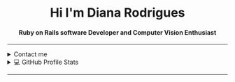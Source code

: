 <html>
<body>
  
<div align="center">
<h1 align="center">Hi I'm Diana Rodrigues</h1>
<h4 align="center">Ruby on Rails software Developer and Computer Vision Enthusiast</h4>
</div>

-----
<details>
  <summary>Contact me</summary>
<div>
  <samp>
    <h2 align="center">you can reach me by:</h2>
    <p align="center">
      <br/>
      <a href="https://www.linkedin.com/in/diana-rodrigues-624196155/" target="blank"><img align="center"
         src="https://img.shields.io/badge/linkedin-%231DA1F2.svg?style=for-the-badge&logo=linkedin&logoColor=white"
         alt="diana" height="30"/></a>
      <a href="mailto:codesdiana@gmail.com" target="blank"><img align="center"
         src="https://img.shields.io/badge/gmail-EA4335.svg?style=for-the-badge&logo=gmail&logoColor=white"
         alt="azzar" height="30"/></a>
    </p>
   <p align="center">
      <a href="https://instagram.com/dianacodes" target="blank"><img align="center"
         src="https://img.shields.io/badge/instagram-%23E4405F.svg?style=for-the-badge&logo=Instagram&logoColor=white"
         alt="diana" height="30"/></a>
    </p>
  </samp>
</div>
</details>
  
<details> 
  <summary>💻 GitHub Profile Stats</summary>
  <div>
  <samp>
    <details open>
  <summary><h3>Languages</h3></summary>
            <p align="center">
        <a href="(https://github-readme-stats.vercel.app/api?username=dianabianca&show_icons=true&theme=dracula&count_private=true">
          <img src="https://github-readme-stats.vercel.app/api?username=dianabianca&show_icons=true&theme=dracula&count_private=true"/></a>
      </p>
        <p align="center">
          <a href="https://github.com/1999AZZAR/">
          <img width="45%" src="https://github-profile-summary-cards.vercel.app/api/cards/repos-per-language?username=dianabianca&theme=dracula&layout=compact&hide_border=true&count_private=true"
          alt="dianabianca :: Top Langs by repo" />
          <img width="45%" src="https://github-profile-summary-cards.vercel.app/api/cards/most-commit-language?username=dianabianca&theme=dracula&layout=compact&hide_border=true&count_private=true"
          alt="dianabianca :: Top Langs by commit" />
          </a>
        </p>
</details>
    <details open>
  <summary><h3>stasistic</h3></summary>
        <p align="center">
          <a href="https://github.com/1999AZZAR/">
          <img width="49.5%" src="https://github-readme-stats.vercel.app/api?username=dianabianca&show_icons=true&theme=dracula&hide_border=true&count_private=true" />
          <img width="49.5%" src="https://github-readme-streak-stats.herokuapp.com/?user=dianabianca&theme=dracula&hide_border=true&count_private=true" />
          </a>
       </p>
     <br>
     </samp>
  </div>    
</details>

</body>
</html>

-----
